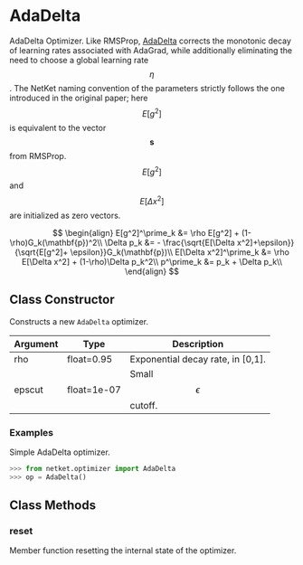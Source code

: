 # AdaDelta
AdaDelta Optimizer.
 Like RMSProp, [AdaDelta](http://arxiv.org/abs/1212.5701) corrects the
 monotonic decay of learning rates associated with AdaGrad,
 while additionally eliminating the need to choose a global
 learning rate $$ \eta $$. The NetKet naming convention of
 the parameters strictly follows the one introduced in the original paper;
 here $$E[g^2]$$ is equivalent to the vector $$\mathbf{s}$$ from RMSProp.
 $$E[g^2]$$ and $$E[\Delta x^2]$$ are initialized as zero vectors.

 $$
 \begin{align}
 E[g^2]^\prime_k &= \rho E[g^2] + (1-\rho)G_k(\mathbf{p})^2\\
 \Delta p_k &= - \frac{\sqrt{E[\Delta x^2]+\epsilon}}{\sqrt{E[g^2]+ \epsilon}}G_k(\mathbf{p})\\
 E[\Delta x^2]^\prime_k &= \rho E[\Delta x^2] + (1-\rho)\Delta p_k^2\\
 p^\prime_k &= p_k + \Delta p_k\\
 \end{align}
 $$

## Class Constructor
Constructs a new ``AdaDelta`` optimizer.

|Argument|   Type    |           Description           |
|--------|-----------|---------------------------------|
|rho     |float=0.95 |Exponential decay rate, in [0,1].|
|epscut  |float=1e-07|Small $$\epsilon$$ cutoff.       |

### Examples
Simple AdaDelta optimizer.

```python
>>> from netket.optimizer import AdaDelta
>>> op = AdaDelta()

```



## Class Methods 
### reset
Member function resetting the internal state of the optimizer.


